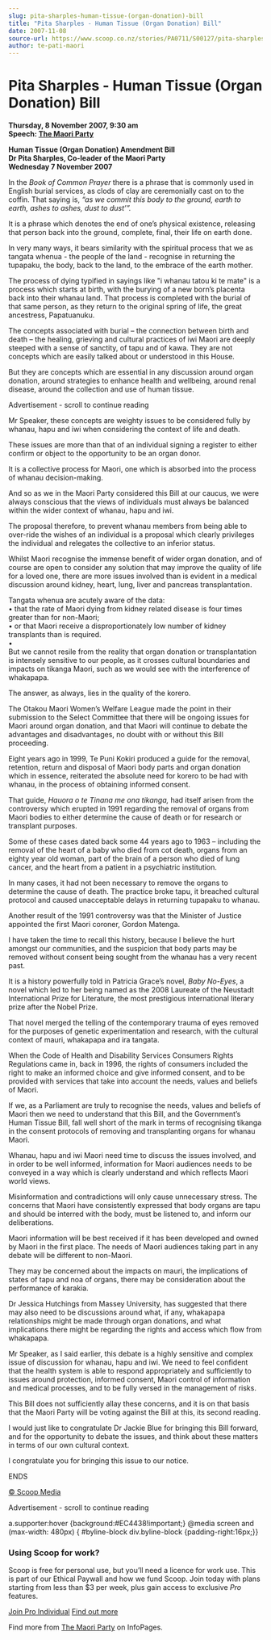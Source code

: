 ```yaml
---
slug: pita-sharples-human-tissue-(organ-donation)-bill
title: "Pita Sharples - Human Tissue (Organ Donation) Bill"
date: 2007-11-08
source-url: https://www.scoop.co.nz/stories/PA0711/S00127/pita-sharples-human-tissue-organ-donation-bill.htm
author: te-pati-maori
---
```

Pita Sharples - Human Tissue (Organ Donation) Bill
==================================================

**Thursday, 8 November 2007, 9:30 am**  
**Speech: [The Maori Party](https://info.scoop.co.nz/The_Maori_Party)**

**Human Tissue (Organ Donation) Amendment Bill**  
**Dr Pita Sharples, Co-leader of the Maori Party**  
**Wednesday 7 November 2007**

In the _Book of Common Prayer_ there is a phrase that is commonly used in English burial services, as clods of clay are ceremonially cast on to the coffin. That saying is, _“as we commit this body to the ground, earth to earth, ashes to ashes, dust to dust’”._

It is a phrase which denotes the end of one’s physical existence, releasing that person back into the ground, complete, final, their life on earth done.

In very many ways, it bears similarity with the spiritual process that we as tangata whenua - the people of the land - recognise in returning the tupapaku, the body, back to the land, to the embrace of the earth mother.

The process of dying typified in sayings like "i whanau tatou ki te mate" is a process which starts at birth, with the burying of a new born’s placenta back into their whanau land. That process is completed with the burial of that same person, as they return to the original spring of life, the great ancestress, Papatuanuku.

The concepts associated with burial – the connection between birth and death – the healing, grieving and cultural practices of iwi Maori are deeply steeped with a sense of sanctity, of tapu and of kawa. They are not concepts which are easily talked about or understood in this House.

But they are concepts which are essential in any discussion around organ donation, around strategies to enhance health and wellbeing, around renal disease, around the collection and use of human tissue.

Advertisement - scroll to continue reading





Mr Speaker, these concepts are weighty issues to be considered fully by whanau, hapu and iwi when considering the context of life and death.

These issues are more than that of an individual signing a register to either confirm or object to the opportunity to be an organ donor.

It is a collective process for Maori, one which is absorbed into the process of whanau decision-making.

And so as we in the Maori Party considered this Bill at our caucus, we were always conscious that the views of individuals must always be balanced within the wider context of whanau, hapu and iwi.

The proposal therefore, to prevent whanau members from being able to over-ride the wishes of an individual is a proposal which clearly privileges the individual and relegates the collective to an inferior status.

Whilst Maori recognise the immense benefit of wider organ donation, and of course are open to consider any solution that may improve the quality of life for a loved one, there are more issues involved than is evident in a medical discussion around kidney, heart, lung, liver and pancreas transplantation.

Tangata whenua are acutely aware of the data:  
• that the rate of Maori dying from kidney related disease is four times greater than for non-Maori;  
• or that Maori receive a disproportionately low number of kidney transplants than is required.  
•  
But we cannot resile from the reality that organ donation or transplantation is intensely sensitive to our people, as it crosses cultural boundaries and impacts on tikanga Maori, such as we would see with the interference of whakapapa.

The answer, as always, lies in the quality of the korero.

The Otakou Maori Women’s Welfare League made the point in their submission to the Select Committee that there will be ongoing issues for Maori around organ donation, and that Maori will continue to debate the advantages and disadvantages, no doubt with or without this Bill proceeding.

Eight years ago in 1999, Te Puni Kokiri produced a guide for the removal, retention, return and disposal of Maori body parts and organ donation which in essence, reiterated the absolute need for korero to be had with whanau, in the process of obtaining informed consent.

That guide, _Hauora o te Tinana me ona tikanga,_ had itself arisen from the controversy which erupted in 1991 regarding the removal of organs from Maori bodies to either determine the cause of death or for research or transplant purposes.

Some of these cases dated back some 44 years ago to 1963 – including the removal of the heart of a baby who died from cot death, organs from an eighty year old woman, part of the brain of a person who died of lung cancer, and the heart from a patient in a psychiatric institution.

In many cases, it had not been necessary to remove the organs to determine the cause of death. The practice broke tapu, it breached cultural protocol and caused unacceptable delays in returning tupapaku to whanau.

Another result of the 1991 controversy was that the Minister of Justice appointed the first Maori coroner, Gordon Matenga.

I have taken the time to recall this history, because I believe the hurt amongst our communities, and the suspicion that body parts may be removed without consent being sought from the whanau has a very recent past.

It is a history powerfully told in Patricia Grace’s novel, _Baby No-Eyes_, a novel which led to her being named as the 2008 Laureate of the Neustadt International Prize for Literature, the most prestigious international literary prize after the Nobel Prize.

That novel merged the telling of the contemporary trauma of eyes removed for the purposes of genetic experimentation and research, with the cultural context of mauri, whakapapa and ira tangata.

When the Code of Health and Disability Services Consumers Rights Regulations came in, back in 1996, the rights of consumers included the right to make an informed choice and give informed consent, and to be provided with services that take into account the needs, values and beliefs of Maori.

If we, as a Parliament are truly to recognise the needs, values and beliefs of Maori then we need to understand that this Bill, and the Government’s Human Tissue Bill, fall well short of the mark in terms of recognising tikanga in the consent protocols of removing and transplanting organs for whanau Maori.

Whanau, hapu and iwi Maori need time to discuss the issues involved, and in order to be well informed, information for Maori audiences needs to be conveyed in a way which is clearly understand and which reflects Maori world views.

Misinformation and contradictions will only cause unnecessary stress. The concerns that Maori have consistently expressed that body organs are tapu and should be interred with the body, must be listened to, and inform our deliberations.

Maori information will be best received if it has been developed and owned by Maori in the first place. The needs of Maori audiences taking part in any debate will be different to non-Maori.

They may be concerned about the impacts on mauri, the implications of states of tapu and noa of organs, there may be consideration about the performance of karakia.

Dr Jessica Hutchings from Massey University, has suggested that there may also need to be discussions around what, if any, whakapapa relationships might be made through organ donations, and what implications there might be regarding the rights and access which flow from whakapapa.

Mr Speaker, as I said earlier, this debate is a highly sensitive and complex issue of discussion for whanau, hapu and iwi. We need to feel confident that the health system is able to respond appropriately and sufficiently to issues around protection, informed consent, Maori control of information and medical processes, and to be fully versed in the management of risks.

This Bill does not sufficiently allay these concerns, and it is on that basis that the Maori Party will be voting against the Bill at this, its second reading.

I would just like to congratulate Dr Jackie Blue for bringing this Bill forward, and for the opportunity to debate the issues, and think about these matters in terms of our own cultural context.

I congratulate you for bringing this issue to our notice.

  
ENDS

[© Scoop Media](http://www.scoop.co.nz/about/terms.html)  

Advertisement - scroll to continue reading



a.supporter:hover {background:#EC4438!important;} @media screen and (max-width: 480px) { #byline-block div.byline-block {padding-right:16px;}}

### Using Scoop for work?

Scoop is free for personal use, but you’ll need a licence for work use. This is part of our Ethical Paywall and how we fund Scoop. Join today with plans starting from less than $3 per week, plus gain access to exclusive _Pro_ features.  
  
[Join Pro Individual](https://pro.scoop.co.nz/Individual/?from=ProIn24) [Find out more](https://pro.scoop.co.nz/using-scoop-for-work/?from=ProIn24)

Find more from [The Maori Party](https://info.scoop.co.nz/The_Maori_Party) on InfoPages.